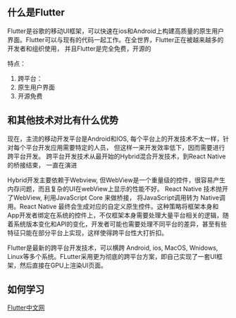 ## 什么是Flutter
Flutter是谷歌的移动UI框架，可以快速在ios和Android上构建高质量的原生用户界面。Flutter可以与现有的代码一起工作。在全世界，Flutter正在被越来越多的开发者和组织使用， 并且Flutter是完全免费，开源的

特点：
1. 跨平台：
2. 原生用户界面
3. 开源免费


## 和其他技术对比有什么优势
现在，主流的移动开发平台是Android和IOS, 每个平台上的开发技术不太一样，针对每个平台开发应用需要特定的人员， 但这样一来开发效率低下，因而需要进行跨平台开发。
跨平台开发技术从最开始的Hybrid混合开发技术，到React Native的桥接结束， 一直在演进

Hybrid开发主要依赖于Webview, 但WebView是一个重量级的控件，很容易产生内存问题，而且复杂的UI在webView上显示的性能不好。
React Native 技术抛开了WebView, 利用JavaScript Core 来做桥接， 将JavaScript调用转为 Native调用。React Native 最终会生成对应的自定义原生控件。这种策略将框架本身和App开发者绑定在系统的控件上，不仅框架本身需要处理大量平台相关的逻辑，随着系统版本变化和API的变化，开发者可能也需要处理不同平台的差异，甚至有些特征只能在部分平台上实现，这样使得跨平台性大打折扣。

Flutter是最新的跨平台开发技术，可以横跨 Android, ios, MacOS, Wnidows, Linux等多个系统。FLutter采用更为彻底的跨平台方案，即自己实现了一套UI框架，然后直接在GPU上渲染UI页面。

## 如何学习
[Flutter中文网](https://flutterchina.club/)